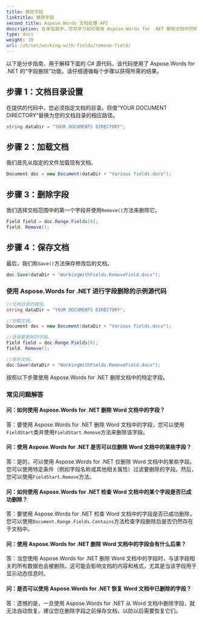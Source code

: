 ```yaml
---
title: 移除字段
linktitle: 移除字段
second_title: Aspose.Words 文档处理 API
description: 在本指南中，您将学习如何使用 Aspose.Words for .NET 删除文档中的特定字段。
type: docs
weight: 10
url: /zh/net/working-with-fields/remove-field/
---
```

以下是分步指南，用于解释下面的 C# 源代码，该代码使用了 Aspose.Words for .NET 的“字段删除”功能。请仔细遵循每个步骤以获得所需的结果。

## 步骤 1：文档目录设置

在提供的代码中，您必须指定文档的目录。将值“YOUR DOCUMENT DIRECTORY”替换为您的文档目录的相应路径。

```csharp
string dataDir = "YOUR DOCUMENTS DIRECTORY";
```

## 步骤 2：加载文档

我们首先从指定的文件加载现有文档。

```csharp
Document doc = new Document(dataDir + "Various fields.docx");
```

## 步骤 3：删除字段

我们选择文档范围中的第一个字段并使用`Remove()`方法来删除它。

```csharp
Field field = doc.Range.Fields[0];
field. Remove();
```

## 步骤 4：保存文档

最后，我们称`Save()`方法保存修改后的文档。

```csharp
doc.Save(dataDir + "WorkingWithFields.RemoveField.docx");
```

### 使用 Aspose.Words for .NET 进行字段删除的示例源代码

```csharp
//文档目录的路径。
string dataDir = "YOUR DOCUMENTS DIRECTORY";

//加载文档。
Document doc = new Document(dataDir + "Various fields.docx");

//选择要删除的字段。
Field field = doc.Range.Fields[0];
field. Remove();

//保存文档。
doc.Save(dataDir + "WorkingWithFields.RemoveField.docx");
```

按照以下步骤使用 Aspose.Words for .NET 删除文档中的特定字段。

### 常见问题解答

#### 问：如何使用 Aspose.Words for .NET 删除 Word 文档中的字段？

答：要使用 Aspose.Words for .NET 删除 Word 文档中的字段，您可以使用`FieldStart`类并使用`FieldStart.Remove`方法来删除该字段。

#### 问：使用 Aspose.Words for .NET 是否可以仅删除 Word 文档中的某些字段？

答：是的，可以使用 Aspose.Words for .NET 仅删除 Word 文档中的某些字段。您可以使用特定条件（例如字段名称或其他相关属性）过滤要删除的字段。然后，您可以使用`FieldStart.Remove`方法。

#### 问：如何使用 Aspose.Words for .NET 检查 Word 文档中的某个字段是否已成功删除？

答：要使用 Aspose.Words for .NET 检查 Word 文档中的字段是否已成功删除，您可以使用`Document.Range.Fields.Contains`方法检查字段删除后是否仍然存在于文档中。

#### 问：使用 Aspose.Words for .NET 删除 Word 文档中的字段会有什么后果？

答：当您使用 Aspose.Words for .NET 删除 Word 文档中的字段时，与该字段相关的所有数据也会被删除。这可能会影响文档的内容和格式，尤其是当该字段用于显示动态信息时。

#### 问：是否可以使用 Aspose.Words for .NET 恢复 Word 文档中已删除的字段？

答：遗憾的是，一旦使用 Aspose.Words for .NET 从 Word 文档中删除字段，就无法自动恢复。建议您在删除字段之前保存文档，以防以后需要恢复它们。